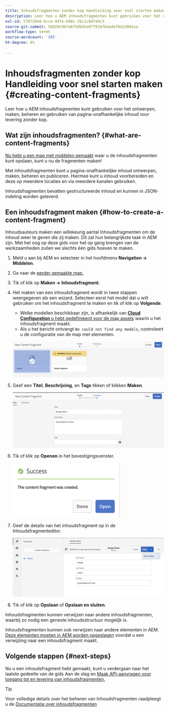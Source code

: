 ```yaml
---
title: Inhoudsfragmenten zonder kop Handleiding voor snel starten maken
description: Leer hoe u AEM inhoudsfragmenten kunt gebruiken voor het ontwerpen, maken, beheren en gebruiken van pagina-onafhankelijke inhoud voor levering zonder kop.
exl-id: 5787204d-bcce-447e-b98c-2bc1c0d744c3
source-git-commit: 50d29c967a675db92e077916fb4adef6d2d98a1a
workflow-type: tm+mt
source-wordcount: '385'
ht-degree: 0%

---
```


# Inhoudsfragmenten zonder kop Handleiding voor snel starten maken {#creating-content-fragments}

Leer hoe u AEM inhoudsfragmenten kunt gebruiken voor het ontwerpen, maken, beheren en gebruiken van pagina-onafhankelijke inhoud voor levering zonder kop.

## Wat zijn inhoudsfragmenten? {#what-are-content-fragments}

[Nu hebt u een map met middelen gemaakt](create-assets-folder.md) waar u de inhoudsfragmenten kunt opslaan, kunt u nu de fragmenten maken!

Met inhoudsfragmenten kunt u pagina-onafhankelijke inhoud ontwerpen, maken, beheren en publiceren. Hiermee kunt u inhoud voorbereiden en deze op meerdere locaties en via meerdere kanalen gebruiken.

Inhoudsfragmenten bevatten gestructureerde inhoud en kunnen in JSON-indeling worden geleverd.

## Een inhoudsfragment maken {#how-to-create-a-content-fragment}

Inhoudsauteurs maken een willekeurig aantal Inhoudsfragmenten om de inhoud weer te geven die zij maken. Dit zal hun belangrijkste taak in AEM zijn. Met het oog op deze gids voor het op gang brengen van de werkzaamheden zullen we slechts één gids hoeven te maken.

1. Meld u aan bij AEM en selecteer in het hoofdmenu **Navigation -> Middelen**.
1. Ga naar de [eerder gemaakte map.](create-assets-folder.md)
1. Tik of klik op **Maken -> Inhoudsfragment**.
1. Het maken van een inhoudsfragment wordt in twee stappen weergegeven als een wizard. Selecteer eerst het model dat u wilt gebruiken om het inhoudsfragment te maken en tik of klik op **Volgende**.
   * Welke modellen beschikbaar zijn, is afhankelijk van [**Cloud Configuration** u hebt gedefinieerd voor de map assets](create-assets-folder.md) waarin u het inhoudsfragment maakt.
   * Als u het bericht ontvangt `We could not find any models`, controleert u de configuratie van de map met elementen.

   ![Inhoudsfragmentmodel selecteren](assets/content-fragment-model-select.png)
1. Geef een **Titel**, **Beschrijving**, en **Tags** tikken of klikken **Maken**.

   ![Inhoudsfragment maken](assets/content-fragment-create.png)
1. Tik of klik op **Openen** in het bevestigingsvenster.

   ![Bevestiging van Content Fragment](assets/content-fragment-confirmation.png)
1. Geef de details van het inhoudsfragment op in de Inhoudsfragmenteditor.

   ![Inhoudsfragmenteditor](assets/content-fragment-edit.png)
1. Tik of klik op **Opslaan** of  **Opslaan en sluiten**.

Inhoudsfragmenten kunnen verwijzen naar andere inhoudsfragmenten, waarbij zo nodig een geneste inhoudsstructuur mogelijk is.

Inhoudsfragmenten kunnen ook verwijzen naar andere elementen in AEM. [Deze elementen moeten in AEM worden opgeslagen](/help/assets/manage-assets.md) voordat u een verwijzing naar een inhoudsfragment maakt.

## Volgende stappen {#next-steps}

Nu u een inhoudsfragment hebt gemaakt, kunt u verdergaan naar het laatste gedeelte van de gids Aan de slag en [Maak API-aanvragen voor toegang tot en levering van inhoudsfragmenten.](create-api-request.md)

>[!TIP]
>
>Voor volledige details over het beheren van Inhoudsfragmenten raadpleegt u de [Documentatie over inhoudsfragmenten](/help/assets/content-fragments/content-fragments.md)
